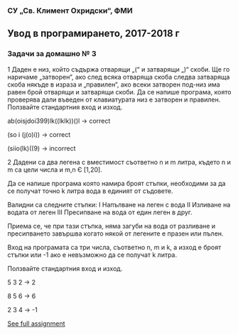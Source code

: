 ### СУ „Св. Климент Охридски“, ФМИ

## Увод в програмирането, 2017-2018 г

### Задачи за домашно № 3

1 Даден е низ, който съдържа отварящи „(“ и затварящи „)“ скоби. Ще го наричаме „затворен“, ако след всяка отваряща скоба следва затваряща скоба някъде в израза и „правилен“, ако всеки затворен под-низ има равен брой отварящи и затварящи скоби. 
  Да се напише програма, която проверява дали въведен от клавиатурата низ е затворен и правилен. Ползвайте стандартния вход и изход.
  
  ab(oisjdoi399)lk((lklk))()l -> correct
  
  (so i (j(o)i)) -> correct
  
  (siio(lk)((9) -> incorrect 
  
2 Дадени са два легена с вместимост съответно n и m литра, където n и m са цели числа и m,n Є [1,20]. 
  
  Да се напише програма която намира броят стъпки, необходими за да се получат точно k литра вода в единият от съдовете. 
  
  Валидни са следните стъпки:
  I Напълване на леген с вода
  II Изливане на водата от леген
  III Пресипване на вода от един леген в друг. 
  
  Приема се, че при тази стъпка, няма загуби на вода от разливане и пресипването завършва когато някой от легените е празен или пълен.

  Вход на програмата са три числа, съответно n, m и k, a изход е броят стъпки или -1 ако е невъзможно да се получат k литра. 
  
  Ползвайте стандартния вход и изход.

  5 3 2 -> 2
  
  8 5 6 -> 6
  
  2 3 4 -> -1

[See full assignment](https://docs.google.com/document/d/1Gz2dQYo9S3MOizxhF7Kyt5jg1_aBz_DZwiHxQVue9TE/edit)

